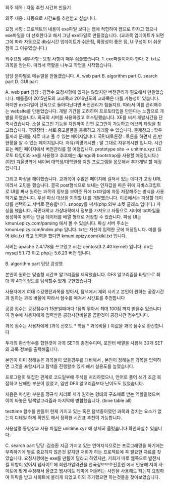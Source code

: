 외주 제목 : 자동 추천 시간표 만들기

외주 내용 : 자동으로 시간표를 추천받고 싶습니다.

요청 사항 : 프로젝트의 내용이 exe파일 보다는 웹에 적합하여 웹으로 하자고 했으나 exe파일을 더 선호한다고 해서 그냥 exe파일로 만들었습니다.
(교과목 업데이트가 되면 그에 따라 자동으로 db실시간 업데이트가 쉬운점, 확장성이 좋은 점, UI구성이 더 쉬운점이 그 이유였습니다.)

외주요청 세부사항 : 요청 사항이 매우 심플했습니다. 1. exe파일이어야 한다.
2. txt로 과목을 받는다. 따라서 역할을 나누고 작업을 시작했습니다.

담당 분야별로 메뉴얼을 만들겠습니다.
A. web part    B. algorithm part    C. search part  D. GUI part

A. web part 담당 : 김명수
요청사항에 있지는 않았지만 버전관리가 필요해서 만들었습니다.
예를들어 2015년도의 교과목과 2016년도의 교과목은 다를 가능성이 있습니다.
하지만 exe파일이 단독으로 돌아다닌다면 버전관리가 힘들지요.
따라서 이를 관리해주는 website를 만들었습니다. 
개발 기간을 고려하여 프로토타입을 만든다는 느낌으로 개발을 하였습니다.
외국의 서버를 사용하였고 호스팅했습니다. XE를 써서 개발시간을 단축시켰습니다.
소셜 로그인 기능을 지원하여 간편 로그인이 가능하고 에브리 타임을 참고했습니다.
국민장터 : 서로 중고물품을 등록하고 거래할 수 있습니다.
문제창고 : 학우들끼리 문제를 서로 내고 풀 수 있는 페이지입니다.
국민대토론장 : 토론을 하면서 찬,반 현황을 알 수 있는 페이지입니다.
자유/익명게시판 : 말 그대로 자유게시판 입니다.
시간표는 메인 페이지에서 버전관리를 할 예정입니다.
prototype site -> unitime.xyz
(프로토 타입이라 xe를 사용했고 추후에는 django와 bootstrap을 사용할 예정입니다.)
(이번 겨울방학에 네이버 대학생/대학원생 지원 프로그램을 응모해서 추가개발 할 예정입니다.)

그리고 파싱을 해야했습니다. 
교과목이 수많은 페이지에 걸쳐서 있는 데다가 고정 URL이라서 고민을 했습니다.
결국 post형식으로 보내는 인자값을 따온 뒤에 자바스크립트로 UI를 짜서 
원하는 과목의 정보를 보여준 뒤에 txt파일에 자동 저장해주는 방식을
사용하기로 했습니다.
우선 파싱 대상을 지정할 UI를 개발했습니다.
이곳에서는 파싱할 데이터를 선택하고 서버로 전송합니다.
snoopy를 써서(php 외부 소켓 클래스 입니다.) 파싱을 했습니다.
국민대학교 가상대학에서 정보를 가져오고 자동으로 서버에 txt파일을 생성하여
원하는 만큼 데이터를 배열 형태로 저장할 수 있습니다.
파싱 UI는 kmuni.epizy.com/parsing 에서 볼 수 있습니다.
파싱 서버 주소는 kmuni.epizy.com/index.php 입니다.
txt는 자신이 입력한 곳에 저장됩니다.
예를 들어 kiki.txt 라고 입력을 했다면 kmuni.epizy.com/kiki.txt 입니다.

서버는 apache 2.4.178을 쓰고있고 os는 centos(3.2.40 kernel) 입니다.
db는 mysql 5.1.73 이고 php는 5.6.23 버전 입니다.

B. algorithm part 담당 강성영

본인이 원하는 맞춤형 시간표 알고리즘을 제작했습니다.
DFS 알고리즘을 바탕으로 최대 약 4과목정도를 탐색할수 있게 구현했습니다.

사용자에게 여태 수강했던과목을 받아서, 탐색에서 제외 시키고
본인이 원하는 공강시간과 원하는 과목 비율에 따라서 점수를 매겨서 시간표를 추천합니다

공강 점수는 공강점수가 15분일때마다 1점씩 깎아서 최대 100점 까지 받을수 있습니다
이 점수에 사용자에게 입력받은 공강시간비율을 곱한것이 공강시간 점수입니다.

과목 점수는 사용자에게 (과목 선호도 * 학점 * 과목비율 ) 이값을 과목 점수로 환산합니다

두개의 환산점수를 합한것이 과목 SET의 총점수이며, 포인터 배열을 사용해 30개 SET의
과목 정보를 출력해줍니다.

본인이 이미 정해놓은 과목들이 있을경우를 대비해서 , 본인이 정해놓은 과목을 입력하면
그것을 포함시키고 탐색을 진행할수 있게 해서 실용도를 높였습니다.

프로그램이 복잡한 관계로 코드일부에 주석을 처리하였으나, 언어로 풀어 쓰기 조금 복잡하고
난해한 부분이 있었고, 일반 DFS 알고리즘보다 난이도도 있었습니다.

처음은 파싱한 부분을 정규식 처리로 제가 원하는 형태의 구조체로 받는 역할을했으며
이미 짜놓은 탐색알고리즘과 마지막에 병합했습니다. (time table all)

testtime 함수를 만들어 현재 가지고 있는 혹은 탐색중이였던 과목과 겹치는 요소가 없는지
디테일 하게 확인도 해서 정확한 시간표 추천이 가능합니다.

사용설명 동영상과 사용 파일은 unitime.xyz 에 상세히 올렸습니다 확인하실수 있습니다.

C. search part 담당 :김승환
지금 가지고 있는 언어지식으로는 프로그래밍을 하기에는 부족하기에 별로 중요하지 않은것 같지만
저희가 하는 프로젝트에 꼭 필요한 자료를 찾았습니다. 요청사항에는 exe를 만들어 달라고 하였지만,
저희가 따로 웹쪽으로 발전시킬 의향이 있어서 웹사이트에 회원가입약관을 한국정보보호진흥원 에서 인용해
저희 사이트에 맞게 수정해서 올렸고 웹사이트 테마에 어울리는 사진을 사용해도 되는지 요청하여 허락을 받고
사희트에 올리게 되었고 이외 추가했으면 하는것들을 찾아보았습니다. 
